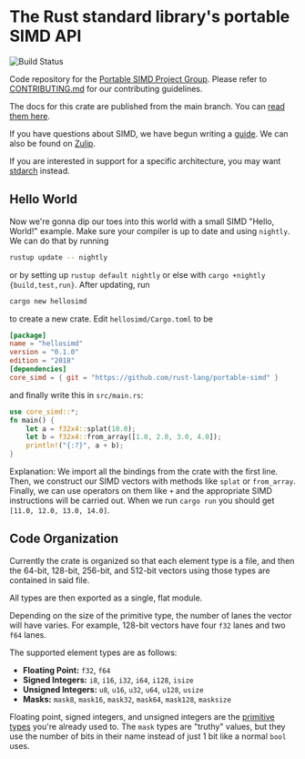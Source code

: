 # The Rust standard library's portable SIMD API
![Build Status](https://github.com/rust-lang/portable-simd/actions/workflows/ci.yml/badge.svg?branch=master)

Code repository for the [Portable SIMD Project Group](https://github.com/rust-lang/project-portable-simd).
Please refer to [CONTRIBUTING.md](./CONTRIBUTING.md) for our contributing guidelines.

The docs for this crate are published from the main branch.
You can [read them here][docs].

If you have questions about SIMD, we have begun writing a [guide][simd-guide].
We can also be found on [Zulip][zulip-project-portable-simd].

If you are interested in support for a specific architecture, you may want [stdarch] instead.

## Hello World

Now we're gonna dip our toes into this world with a small SIMD "Hello, World!" example. Make sure your compiler is up to date and using `nightly`. We can do that by running 

```bash
rustup update -- nightly
```

or by setting up `rustup default nightly` or else with `cargo +nightly {build,test,run}`. After updating, run 
```bash
cargo new hellosimd
```
to create a new crate. Edit `hellosimd/Cargo.toml` to be 
```toml
[package]
name = "hellosimd"
version = "0.1.0"
edition = "2018"
[dependencies]
core_simd = { git = "https://github.com/rust-lang/portable-simd" }
```

and finally write this in `src/main.rs`:
```rust
use core_simd::*;
fn main() {
    let a = f32x4::splat(10.0);
    let b = f32x4::from_array([1.0, 2.0, 3.0, 4.0]);
    println!("{:?}", a + b);
}
```

Explanation: We import all the bindings from the crate with the first line. Then, we construct our SIMD vectors with methods like `splat` or `from_array`. Finally, we can use operators on them like `+` and the appropriate SIMD instructions will be carried out. When we run `cargo run` you should get `[11.0, 12.0, 13.0, 14.0]`.

## Code Organization

Currently the crate is organized so that each element type is a file, and then the 64-bit, 128-bit, 256-bit, and 512-bit vectors using those types are contained in said file.

All types are then exported as a single, flat module.

Depending on the size of the primitive type, the number of lanes the vector will have varies. For example, 128-bit vectors have four `f32` lanes and two `f64` lanes.

The supported element types are as follows:
* **Floating Point:** `f32`, `f64`
* **Signed Integers:** `i8`, `i16`, `i32`, `i64`, `i128`, `isize`
* **Unsigned Integers:** `u8`, `u16`, `u32`, `u64`, `u128`, `usize`
* **Masks:** `mask8`, `mask16`, `mask32`, `mask64`, `mask128`, `masksize`

Floating point, signed integers, and unsigned integers are the [primitive types](https://doc.rust-lang.org/core/primitive/index.html) you're already used to.
The `mask` types are "truthy" values, but they use the number of bits in their name instead of just 1 bit like a normal `bool` uses.

[simd-guide]: ./beginners-guide.md
[zulip-project-portable-simd]: https://rust-lang.zulipchat.com/#narrow/stream/257879-project-portable-simd
[stdarch]: https://github.com/rust-lang/stdarch
[docs]: https://rust-lang.github.io/portable-simd/core_simd
